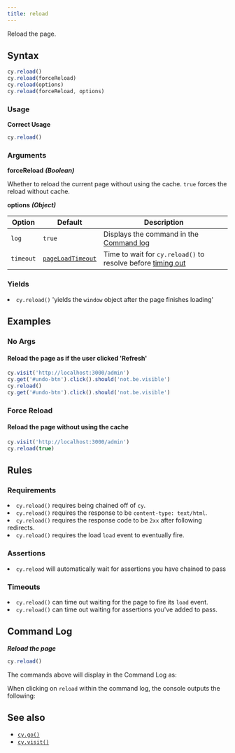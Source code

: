 ```yaml
---
title: reload
---
```


Reload the page.

## Syntax

```javascript
cy.reload()
cy.reload(forceReload)
cy.reload(options)
cy.reload(forceReload, options)
```

### Usage

**<Icon name="check-circle" color="green"></Icon> Correct Usage**

```javascript
cy.reload()
```

### Arguments

**<Icon name="angle-right"></Icon> forceReload** ***(Boolean)***

Whether to reload the current page without using the cache. `true` forces the reload without cache.

**<Icon name="angle-right"></Icon> options** ***(Object)***

Option | Default | Description
--- | --- | ---
`log` | `true` | Displays the command in the [Command log](/guides/core-concepts/test-runner#Command-Log)
`timeout` | [`pageLoadTimeout`](/guides/references/configuration#Timeouts) | Time to wait for `cy.reload()` to resolve before [timing out](#Timeouts)

### Yields [<Icon name="question-circle"/>](introduction-to-cypress#Subject-Management)

<List><li>`cy.reload()` 'yields the `window` object after the page finishes loading' </li></List>

## Examples

### No Args

#### Reload the page as if the user clicked 'Refresh'

```javascript
cy.visit('http://localhost:3000/admin')
cy.get('#undo-btn').click().should('not.be.visible')
cy.reload()
cy.get('#undo-btn').click().should('not.be.visible')
```

### Force Reload

#### Reload the page without using the cache

```javascript
cy.visit('http://localhost:3000/admin')
cy.reload(true)
```

## Rules

### Requirements [<Icon name="question-circle"/>](introduction-to-cypress#Chains-of-Commands)

<List><li>`cy.reload()` requires being chained off of `cy`.</li><li>`cy.reload()` requires the response to be `content-type: text/html`.</li><li>`cy.reload()` requires the response code to be `2xx` after following redirects.</li><li>`cy.reload()` requires the load `load` event to eventually fire.</li></List>

### Assertions [<Icon name="question-circle"/>](introduction-to-cypress#Assertions)

<List><li>`cy.reload` will automatically wait for assertions you have chained to pass</li></List>

### Timeouts [<Icon name="question-circle"/>](introduction-to-cypress#Timeouts)

<List><li>`cy.reload()` can time out waiting for the page to fire its `load` event.</li><li>`cy.reload()` can time out waiting for assertions you've added to pass.</li></List>

## Command Log

***Reload the page***

```javascript
cy.reload()
```

The commands above will display in the Command Log as:

<DocsImage src="/img/api/reload/test-page-after-reload-button.png" alt="Command Log reload" ></DocsImage>

When clicking on `reload` within the command log, the console outputs the following:

<DocsImage src="/img/api/reload/command-log-for-reload-cypress.png" alt="Console Log reload" ></DocsImage>

## See also

- [`cy.go()`](/api/commands/go)
- [`cy.visit()`](/api/commands/visit)

